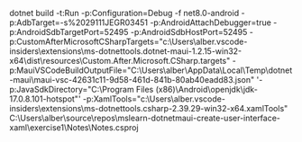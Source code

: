 dotnet build 
-t:Run 
-p:Configuration=Debug 
-f net8.0-android 
-p:AdbTarget=-s%2029111JEGR03451 
-p:AndroidAttachDebugger=true 
-p:AndroidSdbTargetPort=52495 
-p:AndroidSdbHostPort=52495
-p:CustomAfterMicrosoftCSharpTargets="c:\Users\alber\.vscode-insiders\extensions\ms-dotnettools.dotnet-maui-1.2.15-win32-x64\dist\resources\Custom.After.Microsoft.CSharp.targets"
-p:MauiVSCodeBuildOutputFile="C:\Users\alber\AppData\Local\Temp\dotnet-maui\maui-vsc-42631c11-9d58-461d-841b-80ab40eadd83.json" '-p:JavaSdkDirectory="C:\Program Files (x86)\Android\openjdk\jdk-17.0.8.101-hotspot"'
 -p:XamlTools="c:\Users\alber\.vscode-insiders\extensions\ms-dotnettools.csharp-2.39.29-win32-x64\.xamlTools" C:\Users\alber\source\repos\mslearn-dotnetmaui-create-user-interface-xaml\exercise1\Notes\Notes.csproj